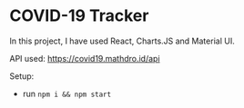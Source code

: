 # COVID-19 Tracker

In this project, I have used React, Charts.JS and Material UI.

API used: https://covid19.mathdro.id/api

Setup:
- run ```npm i && npm start```
